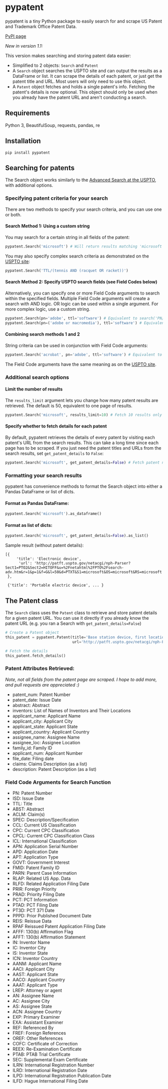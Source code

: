 # pypatent

pypatent is a tiny Python package to easily search for and scrape US Patent and Trademark Office Patent Data.

[PyPI page](https://pypi.python.org/pypi/pypatent)

*New in version 1.1:*

This version makes searching and storing patent data easier:
* Simplified to 2 objects: `Search` and `Patent`
* A `Search` object searches the USPTO site and can output the results as a DataFrame or list. It can scrape the details of each patent, or just get the patent title and URL. Most users will only need to use this object.
* A `Patent` object fetches and holds a single patent's info. Fetching the patent's details is now optional. This object should only be used when you already have the patent URL and aren't conducting a search.

## Requirements

Python 3, BeautifulSoup, requests, pandas, re

## Installation

```
pip install pypatent
```

## Searching for patents

The Search object works similarly to the [Advanced Search at the USPTO](http://patft.uspto.gov/netahtml/PTO/search-adv.htm), with additional options.

### Specifying patent criteria for your search

There are two methods to specify your search criteria, and you can use one or both.

#### Search Method 1: Using a custom string

You may search for a certain string in all fields of the patent:
```python
pypatent.Search('microsoft') # Will return results matching 'microsoft' in any field
```

You may also specify complex search criteria as demonstrated on the [USPTO site](http://patft.uspto.gov/netahtml/PTO/help/helpadv.htm):
```python
pypatent.Search('TTL/(tennis AND (racquet OR racket))')
```

#### Search Method 2: Specify USPTO search fields (see Field Codes below)

Alternatively, you can specify one or more Field Code arguments to search within the specified fields. Multiple Field Code arguments will create a search with AND logic. OR logic can be used within a single argument. For more complex logic, use a custom string.
```python
pypatent.Search(pn='adobe', ttl='software') # Equivalent to search('PN/adobe AND TTL/software')
pypatent.Search(pn=('adobe or macromedia'), ttl='software') # Equivalent to search('PN/(adobe or macromedia) AND TTL/software')
```

#### Combining search methods 1 and 2

String criteria can be used in conjunction with Field Code arguments:
```python
pypatent.Search('acrobat', pn='adobe', ttl='software') # Equivalent to search('acrobat AND PN/adobe AND TTL/software')
```

The Field Code arguments have the same meaning as on the [USPTO site](http://patft.uspto.gov/netahtml/PTO/search-adv.htm).

### Additional search options

#### Limit the number of results

The `results_limit` argument lets you change how many patent results are retrieved. The default is 50, equivalent to one page of results.

```python
pypatent.Search('microsoft', results_limit=10) # Fetch 10 results only
```

#### Specify whether to fetch details for each patent

By default, pypatent retrieves the details of every patent by visiting each patent's URL from the search results.
This can take a long time since each page has to be scraped.
If you just need the patent titles and URLs from the search results, set `get_patent_details` to `False`:

```python
pypatent.Search('microsoft', get_patent_details=False) # Fetch patent numbers and titles only
```

### Formatting your search results

pypatent has convenience methods to format the Search object into either a Pandas DataFrame or list of dicts.

#### Format as Pandas DataFrame:
```python
pypatent.Search('microsoft').as_dataframe()
```

#### Format as list of dicts:
```python
pypatent.Search('microsoft', get_patent_details=False).as_list()
```

Sample result (without patent details):
```
[{
     'title': 'Electronic device',
      'url': 'http://patft.uspto.gov/netacgi/nph-Parser?Sect1=PTO2&Sect2=HITOFF&u=%2Fnetahtml%2FPTO%2Fsearch-adv.htm&r=1&p=1&f=G&l=50&d=PTXT&S1=microsoft&OS=microsoft&RS=microsoft'
 },
 
 {'title': 'Portable electric device', ... }
```

## The Patent class
The `Search` class uses the `Patent` class to retrieve and store patent details for a given patent URL.
You can use it directly if you already know the patent URL (e.g. you ran a Search with `get_patent_details=False`)

```python
# Create a Patent object
this_patent = pypatent.Patent(title='Base station device, first location management device, terminal device, communication control method, and communication system',
                              url='http://patft.uspto.gov/netacgi/nph-Parser?Sect1=PTO2&Sect2=HITOFF&u=%2Fnetahtml%2FPTO%2Fsearch-adv.htm&r=4&p=1&f=G&l=50&d=PTXT&S1=aaa&OS=aaa&RS=aaa')

# Fetch the details
this_patent.fetch_details()
```

### Patent Attributes Retrieved:

*Note, not all fields from the patent page are scraped. I hope to add more, and pull requests are appreciated :)*

* patent_num: Patent Number
* patent_date: Issue Date
* abstract: Abstract
* inventors: List of Names of Inventors and Their Locations
* applicant_name: Applicant Name
* applicant_city: Applicant City
* applicant_state: Applicant State
* applicant_country: Applicant Country
* assignee_name: Assignee Name
* assignee_loc: Assignee Location
* family_id: Family ID
* applicant_num: Applicant Number
* file_date: Filing date
* claims: Claims Description (as a list)
* description: Patent Description (as a list)

### Field Code Arguments for Search Function
* PN: Patent Number
* ISD: Issue Date
* TTL: Title
* ABST: Abstract
* ACLM: Claim(s)
* SPEC: Description/Specification
* CCL: Current US Classification
* CPC: Current CPC Classification
* CPCL: Current CPC Classification Class
* ICL: International Classification
* APN: Application Serial Number
* APD: Application Date
* APT: Application Type
* GOVT: Government Interest
* FMID: Patent Family ID
* PARN: Parent Case Information
* RLAP: Related US App. Data
* RLFD: Related Application Filing Date
* PRIR: Foreign Priority
* PRAD: Priority Filing Date
* PCT: PCT Information
* PTAD: PCT Filing Date
* PT3D: PCT 371 Date
* PPPD: Prior Published Document Date
* REIS: Reissue Data
* RPAF Reissued Patent Application Filing Date
* AFFF: 130(b) Affirmation Flag
* AFFT: 130(b) Affirmation Statement
* IN: Inventor Name
* IC: Inventor City
* IS: Inventor State
* ICN: Inventor Country
* AANM: Applicant Name
* AACI: Applicant City
* AAST: Applicant State
* AACO: Applicant Country
* AAAT: Applicant Type
* LREP: Attorney or agent
* AN: Assignee Name
* AC: Assignee City
* AS: Assignee State
* ACN: Assignee Country
* EXP: Primary Examiner
* EXA: Assistant Examiner
* REF: Referenced By
* FREF: Foreign References
* OREF: Other References
* COFC: Certificate of Correction
* REEX: Re-Examination Certificate
* PTAB: PTAB Trial Certificate
* SEC: Supplemental Exam Certificate
* ILRN: International Registration Number
* ILRD: International Registration Date
* ILPD: International Registration Publication Date
* ILFD: Hague International Filing Date
